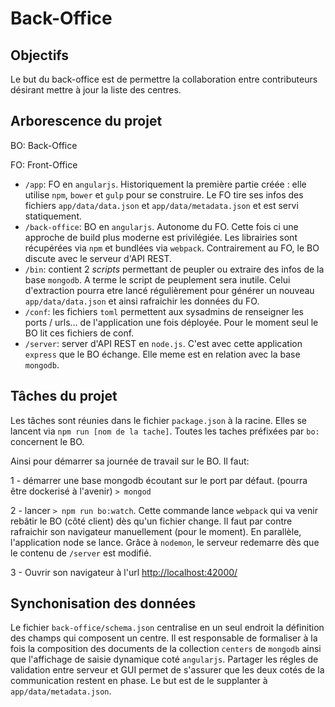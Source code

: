 # Back-Office

## Objectifs

Le but du back-office est de permettre la collaboration entre contributeurs désirant mettre à jour la liste des centres.

## Arborescence du projet

BO: Back-Office

FO: Front-Office

- `/app`: FO en `angularjs`. Historiquement la première partie créée : elle utilise `npm`, `bower` et `gulp` pour se construire.
Le FO tire ses infos des fichiers `app/data/data.json` et `app/data/metadata.json` et est servi statiquement.
- `/back-office`: BO en `angularjs`. Autonome du FO. Cette fois ci une approche de build plus moderne est privilégiée.
Les librairies sont récupérées via `npm` et bundlées via `webpack`. Contrairement au FO, le BO discute avec le serveur d'API REST.
- `/bin`: contient 2 *scripts* permettant de peupler ou extraire des infos de la base `mongodb`. A terme le script de peuplement sera inutile.
Celui d'extraction pourra etre lancé régulièrement pour générer un nouveau `app/data/data.json` et ainsi rafraichir les données du FO.
- `/conf`: les fichiers `toml` permettent aux sysadmins de renseigner les ports / urls… de l'application une fois déployée. Pour le moment
seul le BO lit ces fichiers de conf.
- `/server`: server d'API REST en `node.js`. C'est avec cette application `express` que le BO échange. Elle meme est en relation avec la base `mongodb`.

## Tâches du projet

Les tâches sont réunies dans le fichier `package.json` à la racine. Elles se lancent via `npm run [nom de la tache]`.
Toutes les taches préfixées par `bo:` concernent le BO.

Ainsi pour démarrer sa journée de travail sur le BO. Il faut:

1 - démarrer une base mongodb écoutant sur le port par défaut. (pourra être dockerisé à l'avenir)
`> mongod`

2 - lancer `> npm run bo:watch`. Cette commande lance `webpack` qui va venir rebâtir le BO (côté client) dès qu'un fichier change. Il faut par contre
rafraichir son navigateur manuellement (pour le moment). En parallèle, l'application node se lance. Grâce à `nodemon`, le serveur redemarre dès que le
contenu de `/server` est modifié.

3 - Ouvrir son navigateur à l'url <http://localhost:42000/>

## Synchonisation des données

Le fichier `back-office/schema.json` centralise en un seul endroit la définition des champs qui composent un centre. Il est responsable de formaliser à la fois
la composition des documents de la collection `centers` de `mongodb` ainsi que l'affichage de saisie dynamique coté `angularjs`.
Partager les régles de validation entre serveur et GUI permet de s'assurer que les deux cotés de la communication restent en phase.
Le but est de le supplanter à `app/data/metadata.json`.
